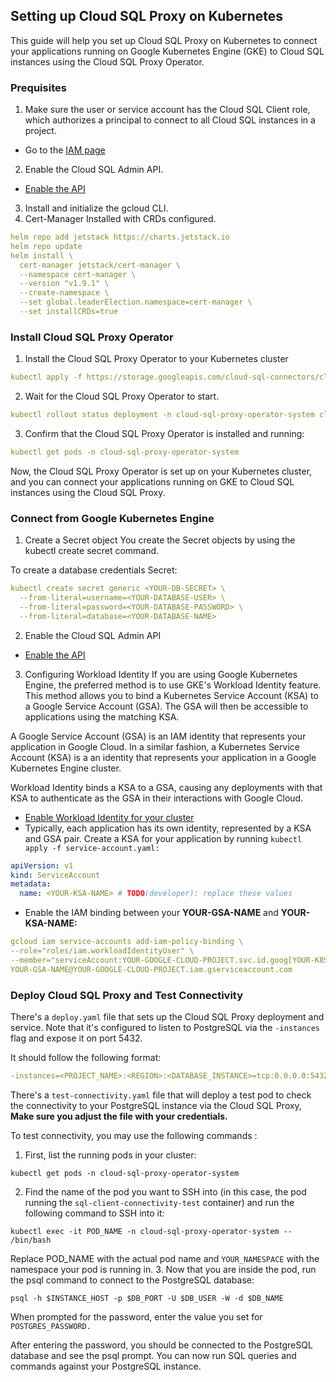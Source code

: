 ## Setting up Cloud SQL Proxy on Kubernetes
This guide will help you set up Cloud SQL Proxy on Kubernetes to connect your applications running on Google Kubernetes Engine (GKE) to Cloud SQL instances using the Cloud SQL Proxy Operator.

### Prequisites
1. Make sure the user or service account has the Cloud SQL Client role, which authorizes a principal to connect to all Cloud SQL instances in a project.
- Go to the [IAM page](https://console.cloud.google.com/iam-admin/iam)
2. Enable the Cloud SQL Admin API.
- [Enable the API](https://console.cloud.google.com/apis/library/sqladmin.googleapis.com)
3. Install and initialize the gcloud CLI.
4. Cert-Manager Installed with CRDs configured.
```yaml
helm repo add jetstack https://charts.jetstack.io
helm repo update
helm install \
  cert-manager jetstack/cert-manager \
  --namespace cert-manager \
  --version "v1.9.1" \
  --create-namespace \
  --set global.leaderElection.namespace=cert-manager \
  --set installCRDs=true
```

### Install Cloud SQL Proxy Operator
1. Install the Cloud SQL Proxy Operator to your Kubernetes cluster
```yaml
kubectl apply -f https://storage.googleapis.com/cloud-sql-connectors/cloud-sql-proxy-operator/v0.3.0/cloud-sql-proxy-operator.yaml
```
2. Wait for the Cloud SQL Proxy Operator to start.
```yaml
kubectl rollout status deployment -n cloud-sql-proxy-operator-system cloud-sql-proxy-operator-controller-manager --timeout=90s
```
3. Confirm that the Cloud SQL Proxy Operator is installed and running:
```yaml
kubectl get pods -n cloud-sql-proxy-operator-system
```
Now, the Cloud SQL Proxy Operator is set up on your Kubernetes cluster, and you can connect your applications running on GKE to Cloud SQL instances using the Cloud SQL Proxy.

### Connect from Google Kubernetes Engine
1. Create a Secret object
You create the Secret objects by using the kubectl create secret command.

To create a database credentials Secret:

```yaml
kubectl create secret generic <YOUR-DB-SECRET> \
  --from-literal=username=<YOUR-DATABASE-USER> \
  --from-literal=password=<YOUR-DATABASE-PASSWORD> \
  --from-literal=database=<YOUR-DATABASE-NAME>
```

2. Enable the Cloud SQL Admin API
- [Enable the API](https://console.cloud.google.com/flows/enableapi?apiid=sqladmin&redirect=https://console.cloud.google.com&_ga=2.247787908.243039127.1682587924-1520538760.1676743235)

3. Configuring Workload Identity
If you are using Google Kubernetes Engine, the preferred method is to use GKE's Workload Identity feature. This method allows you to bind a Kubernetes Service Account (KSA) to a Google Service Account (GSA). The GSA will then be accessible to applications using the matching KSA.

A Google Service Account (GSA) is an IAM identity that represents your application in Google Cloud. In a similar fashion, a Kubernetes Service Account (KSA) is a an identity that represents your application in a Google Kubernetes Engine cluster.

Workload Identity binds a KSA to a GSA, causing any deployments with that KSA to authenticate as the GSA in their interactions with Google Cloud.
- [Enable Workload Identity for your cluster](https://cloud.google.com/kubernetes-engine/docs/how-to/workload-identity#enable_on_cluster)
- Typically, each application has its own identity, represented by a KSA and GSA pair. Create a KSA for your application by running `kubectl apply -f service-account.yaml:`
```yaml
apiVersion: v1
kind: ServiceAccount
metadata:
  name: <YOUR-KSA-NAME> # TODO(developer): replace these values
```
- Enable the IAM binding between your **YOUR-GSA-NAME** and **YOUR-KSA-NAME:**
```yaml
gcloud iam service-accounts add-iam-policy-binding \
--role="roles/iam.workloadIdentityUser" \
--member="serviceAccount:YOUR-GOOGLE-CLOUD-PROJECT.svc.id.goog[YOUR-K8S-NAMESPACE/YOUR-KSA-NAME]" \
YOUR-GSA-NAME@YOUR-GOOGLE-CLOUD-PROJECT.iam.gserviceaccount.com
```

### Deploy Cloud SQL Proxy and Test Connectivity
There's a `deploy.yaml` file that sets up the Cloud SQL Proxy deployment and service. Note that it's configured to listen to PostgreSQL via the `-instances` flag and expose it on port 5432.

It should follow the following format:
```yaml
-instances=<PROJECT_NAME>:<REGION>:<DATABASE_INSTANCE>=tcp:0.0.0.0:5432
```

There's a `test-connectivity.yaml` file that will deploy a test pod to check the connectivity to your PostgreSQL instance via the Cloud SQL Proxy, **Make sure you adjust the file with your credentials.**

To test connectivity, you may use the following commands :
1. First, list the running pods in your cluster:
```
kubectl get pods -n cloud-sql-proxy-operator-system
```
2. Find the name of the pod you want to SSH into (in this case, the pod running the `sql-client-connectivity-test` container) and run the following command to SSH into it:
```
kubectl exec -it POD_NAME -n cloud-sql-proxy-operator-system -- /bin/bash
```
Replace POD_NAME with the actual pod name and `YOUR_NAMESPACE` with the namespace your pod is running in.
3. Now that you are inside the pod, run the psql command to connect to the PostgreSQL database:
```
psql -h $INSTANCE_HOST -p $DB_PORT -U $DB_USER -W -d $DB_NAME
```
When prompted for the password, enter the value you set for `POSTGRES_PASSWORD.`

After entering the password, you should be connected to the PostgreSQL database and see the psql prompt. You can now run SQL queries and commands against your PostgreSQL instance.

